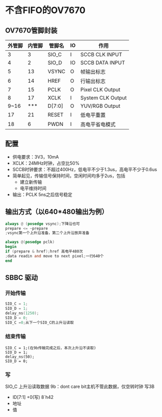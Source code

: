 # 不含FIFO的OV7670
## OV7670管脚封装
|外管脚|内管脚|管脚名|IO|作用|
|----|----|----|----|----|
|3|3|SIO_C|I|SCCB CLK INPUT|
|4|2|SIO_D|IO|SCCB DATA INPUT|
|5|13|VSYNC|O|帧输出标志|
|6|14|HREF|O|行输出标志|
|7|15|PCLK|O|Pixel CLK Output|
|8|17|XCLK|I|System CLK Output|
|9~16|***|D[7:0]|O|YUV/RGB Output|
|17|21|RESET|I|低电平重置|
|18|6|PWDN|I|高电平省电模式|

## 配置
- 供电要求：3V3，10mA
- XCLK：24MHz时钟，占空比50%
- SCCB时钟要求：不超过400Hz，低电平不少于1.3us，高电平不少于0.6us
- 简单起见，传输信号保持时间，空闲时间均多于2us，包括
    - 建立新传输
    - 电平维持时间
- 输出：PCLK 5ns之后信号稳定

## 输出方式（以640*480输出为例）
```verilog
always @ (posedge vsync);下降沿也可
prepare <= ~prepare
;vsync第一个上升沿准备，第二个上升沿放弃准备

always @(posedge pclk)
begin
if (prepare & href);href 高电平480次
;data readin and move to next pixel;一行640个
end
```
## SBBC 驱动  
### 开始传输  
```C
SIO_C = 1;
SIO_D = 1;
delay_ns(1250);
SIO_D = 0;
SIO_C =0;从下一个SIO_C的上升沿读取
```
### 结束传输
```
SIO_C = 1;(在9b传输完成之后，本次上升沿不读取)
SIO_D = 1;
delay_ns(50);
SIO_D = 0;
```
### 写
SIO_C 上升沿读取数据
9b：dont care bit主机不管此数据，仅空转时钟
写3B
- ID[7:1] +0(写) 8`h42
- 地址
- 值

